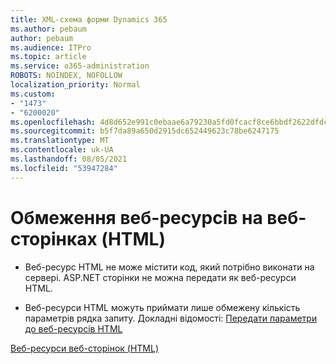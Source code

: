 ```yaml
---
title: XML-схема форми Dynamics 365
ms.author: pebaum
author: pebaum
ms.audience: ITPro
ms.topic: article
ms.service: o365-administration
ROBOTS: NOINDEX, NOFOLLOW
localization_priority: Normal
ms.custom:
- "1473"
- "6200020"
ms.openlocfilehash: 4d8d652e991c0ebaae6a79230a5fd0fcacf8ce6bbdf2622dfdcc448cc7e2353c
ms.sourcegitcommit: b5f7da89a650d2915dc652449623c78be6247175
ms.translationtype: MT
ms.contentlocale: uk-UA
ms.lasthandoff: 08/05/2021
ms.locfileid: "53947284"
---
```

# <a name="webpage-html-web-resources-limitations"></a>Обмеження веб-ресурсів на веб-сторінках (HTML)

* Веб-ресурс HTML не може містити код, який потрібно виконати на сервері. ASP.NET сторінки не можна передати як веб-ресурси HTML.

* Веб-ресурси HTML можуть приймати лише обмежену кількість параметрів рядка запиту. Докладні відомості: [Передати параметри до веб-ресурсів HTML](https://docs.microsoft.com/dynamics365/customer-engagement/developer/webpage-html-web-resources#BKMK_PassingParametersToWebResources)

[Веб-ресурси веб-сторінок (HTML)](https://docs.microsoft.com/dynamics365/customer-engagement/developer/webpage-html-web-resources)
